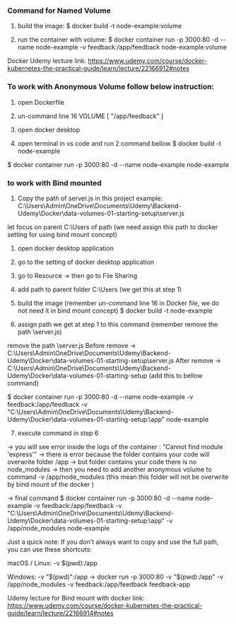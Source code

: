 

### Command for Named Volume

1. build the image: 
  $ docker build -t node-example:volume

2. run the container with volume: 
  $ docker container run -p 3000:80 -d --name node-example -v feedback:/app/feedback node-example:volume

Docker Udemy lecture link: https://www.udemy.com/course/docker-kubernetes-the-practical-guide/learn/lecture/22166912#notes

### To work with Anonymous Volume follow below instruction:

1. open Dockerfile

2. un-command line 16  VOLUME [ "/app/feedback" ] 

3. open docker desktop

4. open terminal in vs code and run 2 command bellow
  $ docker build -t node-example

  $ docker container run -p 3000:80 -d --name node-example node-example


### to work with Bind mounted
1. Copy the path of server.js in this project
  example: C:\Users\Admin\OneDrive\Documents\Udemy\Backend-Udemy\Docker\data-volumes-01-starting-setup\server.js

  let focus on parent C:\Users of path (we need assign this path to docker setting for using bind mount concept)

1. open docker desktop application

2. go to the setting of docker desktop application

3. go to Resource -> then go to File Sharing

4. add path to parent folder C:\Users (we get this at step 1)

5. build the image (remember un-command line 16 in Docker file, we do not need it in bind mount concept)
  $ docker build -t node-example

6. assign path we get at step 1 to this command (remember remove the path \server.js)

  remove the path \server.js 
  Before remove ->  C:\Users\Admin\OneDrive\Documents\Udemy\Backend-Udemy\Docker\data-volumes-01-starting-setup\server.js
  After remove -> C:\Users\Admin\OneDrive\Documents\Udemy\Backend-Udemy\Docker\data-volumes-01-starting-setup (add this to bellow command)

  $ docker container run -p 3000:80 -d --name node-example -v feedback:/app/feedback -v "C:\Users\Admin\OneDrive\Documents\Udemy\Backend-Udemy\Docker\data-volumes-01-starting-setup:\app" node-example

7. execute command in step 6

  -> you will see error inside the logs of the container : "Cannot find module 'express'"
  -> there is error because the folder contains your code will overwrite folder /app
  -> but folder contains your code there is no node_modules
  -> then you need to add another anonymous volume to command -v /app/node_modules (this mean this folder will not be overwrite by bind mount of the docker )

  -> final command 
  $ docker container run -p 3000:80 -d --name node-example -v feedback:/app/feedback -v "C:\Users\Admin\OneDrive\Documents\Udemy\Backend-Udemy\Docker\data-volumes-01-starting-setup:\app" -v /app/node_modules node-example

Just a quick note: If you don't always want to copy and use the full path, you can use these shortcuts:

macOS / Linux: -v $(pwd):/app

Windows: -v "$(pwd)":/app
-> docker run -p 3000:80 -v "$(pwd):/app" -v /app/node_modules -v feedback:/app/feedback feedback-app

Udemy lecture for Bind mount with docker link: https://www.udemy.com/course/docker-kubernetes-the-practical-guide/learn/lecture/22166914#notes
 
